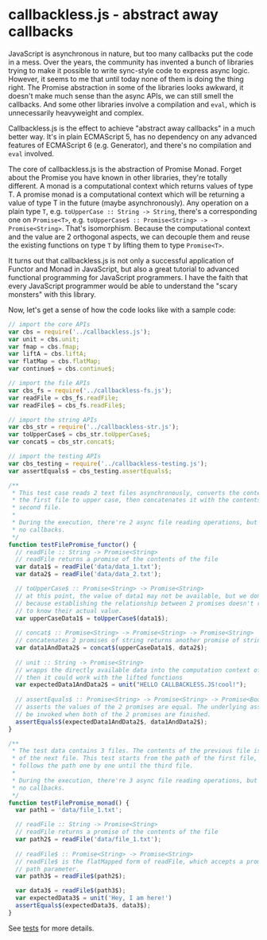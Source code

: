 callbackless.js - abstract away callbacks
=======

JavaScript is asynchronous in nature, but too many callbacks put the code in a mess. Over the years, the community has invented a bunch of libraries trying to make it possible to write sync-style code to express async logic. However, it seems to me that until today none of them is doing the thing right. The Promise abstraction in some of the libraries looks awkward, it doesn't make much sense than the async APIs, we can still smell the callbacks. And some other libraries involve a compilation and ``eval``, which is unnecessarily heavyweight and complex.

Callbackless.js is the effect to achieve "abstract away callbacks" in a much better way. It's in plain ECMAScript 5, has no dependency on any advanced features of ECMAScript 6 (e.g. Generator), and there's no compilation and ``eval`` involved.

The core of callbackless.js is the abstraction of Promise Monad. Forget about the Promise you have known in other libraries, they're totally different. A monad is a computational context which returns values of type T. A promise monad is a computational context which will be returning a value of type T in the future (maybe asynchronously). Any operation on a plain type ``T``, e.g. ``toUpperCase :: String -> String``, there's a corresponding one on ``Promise<T>``, e.g. ``toUpperCase$ :: Promise<String> -> Promise<String>``. That's isomorphism. Because the computational context and the value are 2 orthogonal aspects, we can decouple them and reuse the existing functions on type ``T`` by lifting them to type ``Promise<T>``.

It turns out that callbackless.js is not only a successful application of Functor and Monad in JavaScript, but also a great tutorial to advanced functional programming for JavaScript programmers. I have the faith that every JavaScript programmer would be able to understand the "scary monsters" with this library.

Now, let's get a sense of how the code looks like with a sample code:

```javascript
// import the core APIs
var cbs = require('../callbackless.js');
var unit = cbs.unit;
var fmap = cbs.fmap;
var liftA = cbs.liftA;
var flatMap = cbs.flatMap;
var continue$ = cbs.continue$;

// import the file APIs
var cbs_fs = require('../callbackless-fs.js');
var readFile = cbs_fs.readFile;
var readFile$ = cbs_fs.readFile$;

// import the string APIs
var cbs_str = require('../callbackless-str.js');
var toUpperCase$ = cbs_str.toUpperCase$;
var concat$ = cbs_str.concat$;

// import the testing APIs
var cbs_testing = require('../callbackless-testing.js');
var assertEquals$ = cbs_testing.assertEquals$;

/**
 * This test case reads 2 text files asynchronously, converts the contents of
 * the first file to upper case, then concatenates it with the contents of the
 * second file.
 *
 * During the execution, there're 2 async file reading operations, but you see
 * no callbacks.
 */
function testFilePromise_functor() {
  // readFile :: String -> Promise<String>
  // readFile returns a promise of the contents of the file
  var data1$ = readFile('data/data_1.txt');
  var data2$ = readFile('data/data_2.txt');

  // toUpperCase$ :: Promise<String> -> Promise<String>
  // at this point, the value of data1 may not be available, but we don't care,
  // because establishing the relationship between 2 promises doesn't require
  // to know their actual value.
  var upperCaseData1$ = toUpperCase$(data1$);
  
  // concat$ :: Promise<String> -> Promise<String> -> Promise<String>
  // concatenates 2 promises of string returns another promise of string
  var data1AndData2$ = concat$(upperCaseData1$, data2$); 
  
  // unit :: String -> Promise<String>
  // wrapps the directly available data into the computation context of promise
  // then it could work with the lifted functions
  var expectedData1AndData2$ = unit("HELLO CALLBACKLESS.JS!cool!");
  
  // assertEquals$ :: Promise<String> -> Promise<String> -> Promise<Boolean>
  // asserts the values of the 2 promises are equal. The underlying assert will
  // be invoked when both of the 2 promises are finished.
  assertEquals$(expectedData1AndData2$, data1AndData2$);
}

/**
 * The test data contains 3 files. The contents of the previous file is the path
 * of the next file. This test starts from the path of the first file, then
 * follows the path one by one until the third file.
 *
 * During the execution, there're 3 async file reading operations, but you see
 * no callbacks.
 */
function testFilePromise_monad() {
  var path1 = 'data/file_1.txt';

  // readFile :: String -> Promise<String>
  // readFile returns a promise of the contents of the file
  var path2$ = readFile('data/file_1.txt');
  
  // readFile$ :: Promise<String> -> Promise<String>
  // readFile$ is the flatMapped form of readFile, which accepts a promise type
  // path parameter.
  var path3$ = readFile$(path2$);

  var data3$ = readFile$(path3$);
  var expectedData3$ = unit('Hey, I am here!')
  assertEquals$(expectedData3$, data3$);
}
```

See [tests](https://github.com/weidagang/callbackless-js/blob/master/tests/test-callbackless-fs.js) for more details.
